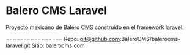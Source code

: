 Balero CMS Laravel
=================

Proyecto mexicano de Balero CMS construido en el framework laravel.

================
Repo: git@github.com:BaleroCMS/balerocms-laravel.git
Sitio: balerocms.com
